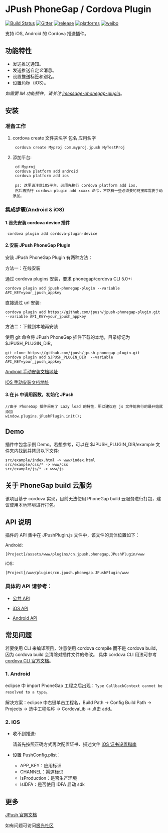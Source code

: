 # JPush PhoneGap / Cordova Plugin

[![Build Status](https://travis-ci.org/jpush/jpush-phonegap-plugin.svg?branch=master)](https://travis-ci.org/jpush/jpush-phonegap-plugin)
[![Gitter](https://badges.gitter.im/Join%20Chat.svg)](https://gitter.im/jpush/jpush-phonegap-plugin)
[![release](https://img.shields.io/badge/release-2.1.5-blue.svg)](https://github.com/jpush/jpush-phonegap-plugin/releases)
[![platforms](https://img.shields.io/badge/platforms-iOS%7CAndroid-lightgrey.svg)](https://github.com/jpush/jpush-phonegap-plugin)
[![weibo](https://img.shields.io/badge/weibo-JPush-blue.svg)](http://weibo.com/jpush?refer_flag=1001030101_&is_all=1)

支持 iOS, Android 的 Cordova 推送插件。

## 功能特性
+ 发送推送通知。
+ 发送推送自定义消息。
+ 设置推送标签和别名。
+ 设置角标（iOS）。

*如需要 IM 功能插件，请关注 [jmessage-phonegap-plugin](https://github.com/jpush/jmessage-phonegap-plugin)*。

## 安装
### 准备工作

1. cordova create 文件夹名字 包名 应用名字

		cordova create Myproj com.myproj.jpush MyTestProj

2. 添加平台:

		cd Myproj
		cordova platform add android  
		cordova platform add ios

		ps: 这里请注意iOS平台，必须先执行 cordova platform add ios,
		然后再执行 cordova plugin add xxxxx 命令，不然有一些必须要的链接库需要手动添加。


### 集成步骤(Android & iOS)

#### 1.首先安装 cordova device 插件

     cordova plugin add cordova-plugin-device

#### 2.安装 JPush PhoneGap Plugin
安装 JPush PhoneGap Plugin 有两种方法：

方法一：在线安装

通过 cordova plugins 安装，要求 phonegap/cordova CLI 5.0+:

	cordova plugin add jpush-phonegap-plugin --variable API_KEY=your_jpush_appkey

直接通过 url 安装:

    cordova plugin add https://github.com/jpush/jpush-phonegap-plugin.git --variable API_KEY=your_jpush_appkey  

方法二：下载到本地再安装

使用 git 命令将 JPush PhoneGap 插件下载的本地，目录标记为 $JPUSH_PLUGIN_DIR。

    git clone https://github.com/jpush/jpush-phonegap-plugin.git
    cordova plugin add $JPUSH_PLUGIN_DIR  --variable API_KEY=your_jpush_appkey

[Android 手动安装文档地址](/doc/Android_handle_install.md)

[IOS 手动安装文档地址](/doc/iOS_install.md)

#### 3.在 js 中调用函数，初始化 JPush

    //由于 PhoneGap 插件采用了 Lazy load 的特性，所以建议在 js 文件能执行的最开始就添加
    window.plugins.jPushPlugin.init();


## Demo
插件中包含示例 Demo。若想参考，可以在 $JPUSH_PLUGIN_DIR/example 文件夹内找到并拷贝以下文件:

	src/example/index.html -> www/index.html
	src/example/css/* -> www/css
	src/example/js/* -> www/js

## 关于 PhoneGap build 云服务

该项目基于 cordova 实现，目前无法使用 PhoneGap build 云服务进行打包，建议使用本地环境进行打包。

## API 说明

插件的 API 集中在 JPushPlugin.js 文件中，该文件的具体位置如下：

Android:

	[Project]/assets/www/plugins/cn.jpush.phonegap.JPushPlugin/www

iOS:

	[Project]/www/plugins/cn.jpush.phonegap.JPushPlugin/www

### 具体的 API 请参考：

- [公共 API](/doc/Common_detail_api.md)

- [iOS API](/doc/iOS_API.md)

- [Android API](/doc/Android_detail_api.md)


## 常见问题

若要使用 CLI 来编译项目，注意使用 cordova compile 而不是 cordova build，因为 cordova build 会清除对插件文件的修改。
具体 cordova CLI 用法可参考[cordova CLI 官方文档](https://cordova.apache.org/docs/en/latest/reference/cordova-cli/index.html)。

### 1. Android

eclipse 中 import PhoneGap 工程之后出现：`Type CallbackContext cannot be resolved to a type`。

解决方案：eclipse 中右键单击工程名，Build Path -> Config Build Path -> Projects -> 选中工程名称 -> CordovaLib -> 点击 add。

### 2. iOS

- 收不到推送:

	请首先按照正确方式再次配置证书、描述文件
	[iOS 证书设置指南](http://docs.jpush.io/client/ios_tutorials/#ios_1)

- 设置 PushConfig.plist：

	- APP_KEY：应用标识
	- CHANNEL：渠道标识
	- IsProduction：是否生产环境
	- IsIDFA：是否使用 IDFA 启动 sdk



## 更多
 [JPush 官网文档](http://docs.jpush.io/)

 如有问题可访问[极光社区](http://community.jpush.cn/)
